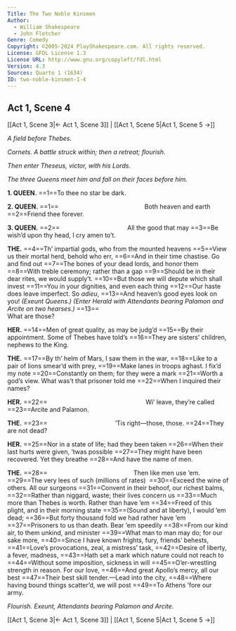 ```yaml
---
Title: The Two Noble Kinsmen
Author: 
  - William Shakespeare
  - John Fletcher
Genre: Comedy
Copyright: ©2005-2024 PlayShakespeare.com. All rights reserved.
License: GFDL License 1.3
License URL: http://www.gnu.org/copyleft/fdl.html
Version: 4.3
Sources: Quarto 1 (1634)
ID: two-noble-kinsmen-1-4
---
```


## Act 1, Scene 4
[[Act 1, Scene 3|← Act 1, Scene 3]] | [[Act 1, Scene 5|Act 1, Scene 5 →]]

*A field before Thebes.*

*Cornets. A battle struck within; then a retreat; flourish.*

*Then enter Theseus, victor, with his Lords.*

*The three Queens meet him and fall on their faces before him.*

**1. QUEEN.**
==1==To thee no star be dark.

**2. QUEEN.**
==1==              Both heaven and earth
==2==Friend thee forever.

**3. QUEEN.**
==2==           All the good that may
==3==Be wish’d upon thy head, I cry amen to’t.

**THE.**
==4==Th’ impartial gods, who from the mounted heavens
==5==View us their mortal herd, behold who err,
==6==And in their time chastise. Go and find out
==7==The bones of your dead lords, and honor them
==8==With treble ceremony; rather than a gap
==9==Should be in their dear rites, we would supply’t.
==10==But those we will depute which shall invest
==11==You in your dignities, and even each thing
==12==Our haste does leave imperfect. So *adieu*,
==13==And heaven’s good eyes look on you!
*(Exeunt Queens.)*
*(Enter Herald with Attendants bearing Palamon and Arcite on two hearses.)*
==13==                     What are those?

**HER.**
==14==Men of great quality, as may be judg’d
==15==By their appointment. Some of Thebes have told’s
==16==They are sisters’ children, nephews to the King.

**THE.**
==17==By th’ helm of Mars, I saw them in the war,
==18==Like to a pair of lions smear’d with prey,
==19==Make lanes in troops aghast. I fix’d my note
==20==Constantly on them; for they were a mark
==21==Worth a god’s view. What was’t that prisoner told me
==22==When I inquired their names?

**HER.**
==22==                Wi’ leave, they’re called
==23==Arcite and Palamon.

**THE.**
==23==           ’Tis right—those, those.
==24==They are not dead?

**HER.**
==25==Nor in a state of life; had they been taken
==26==When their last hurts were given, ’twas possible
==27==They might have been recovered. Yet they breathe
==28==And have the name of men.

**THE.**
==28==              Then like men use ’em.
==29==The very lees of such (millions of rates) 
==30==Exceed the wine of others. All our surgeons
==31==Convent in their behoof, our richest balms,
==32==Rather than niggard, waste; their lives concern us
==33==Much more than Thebes is worth. Rather than have ’em
==34==Freed of this plight, and in their morning state
==35==(Sound and at liberty), I would ’em dead;
==36==But forty thousand fold we had rather have ’em
==37==Prisoners to us than death. Bear ’em speedily
==38==From our kind air, to them unkind, and minister
==39==What man to man may do; for our sake more,
==40==Since I have known frights, fury, friends’ behests,
==41==Love’s provocations, zeal, a mistress’ task,
==42==Desire of liberty, a fever, madness,
==43==Hath set a mark which nature could not reach to
==44==Without some imposition, sickness in will
==45==O’er-wrestling strength in reason. For our love,
==46==And great Apollo’s mercy, all our best
==47==Their best skill tender.—Lead into the city,
==48==Where having bound things scatter’d, we will post
==49==To Athens ’fore our army.

*Flourish. Exeunt, Attendants bearing Palamon and Arcite.*

[[Act 1, Scene 3|← Act 1, Scene 3]] | [[Act 1, Scene 5|Act 1, Scene 5 →]]